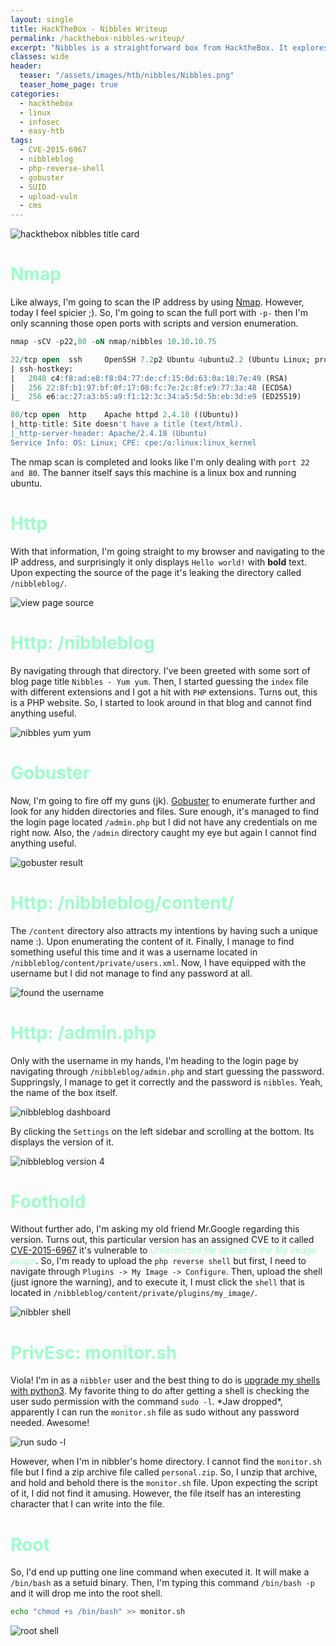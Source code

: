 ```yaml
---
layout: single
title: HackTheBox - Nibbles Writeup
permalink: /hackthebox-nibbles-writeup/
excerpt: "Nibbles is a straightforward box from HacktheBox. It explores the upload vulnerability in nibbleblog that assign to CVE-2015-6967. To gain the root shell, I must abuse sudo permission on a file and it did not require a password."
classes: wide
header:
  teaser: "/assets/images/htb/nibbles/Nibbles.png"
  teaser_home_page: true  
categories:
  - hackthebox
  - linux
  - infosec
  - easy-htb
tags:
  - CVE-2015-6967
  - nibbleblog
  - php-reverse-shell
  - gobuster
  - SUID
  - upload-vuln
  - cms
---
```


![hackthebox nibbles title card](/assets/images/htb/nibbles/Nibbles.png)

# <font color="#9bffc8">Nmap</font>
Like always, I'm going to scan the IP address by using [Nmap](https://nmap.org/). However, today I feel spicier ;). So, I'm going to scan the full port with `-p-` then I'm only scanning those open ports with scripts and version enumeration.

```sql
nmap -sCV -p22,80 -oN nmap/nibbles 10.10.10.75

22/tcp open  ssh     OpenSSH 7.2p2 Ubuntu 4ubuntu2.2 (Ubuntu Linux; protocol 2.0)
| ssh-hostkey: 
|   2048 c4:f8:ad:e8:f8:04:77:de:cf:15:0d:63:0a:18:7e:49 (RSA)
|   256 22:8f:b1:97:bf:0f:17:08:fc:7e:2c:8f:e9:77:3a:48 (ECDSA)
|_  256 e6:ac:27:a3:b5:a9:f1:12:3c:34:a5:5d:5b:eb:3d:e9 (ED25519)

80/tcp open  http    Apache httpd 2.4.18 ((Ubuntu))
|_http-title: Site doesn't have a title (text/html).
|_http-server-header: Apache/2.4.18 (Ubuntu)
Service Info: OS: Linux; CPE: cpe:/o:linux:linux_kernel
```

The nmap scan is completed and looks like I'm only dealing with `port 22 and 80`. The banner itself says this machine is a linux box and running ubuntu.

# <font color="#9bffc8">Http</font>
With that information, I'm going straight to my browser and navigating to the IP address, and surprisingly it only displays `Hello world!` with **bold** text. Upon expecting the source of the page it's leaking the directory called `/nibbleblog/`.

![view page source](/assets/images/htb/nibbles/view-page-source.png)

# <font color="#9bffc8">Http: /nibbleblog</font>
By navigating through that directory. I've been greeted with some sort of blog page title `Nibbles - Yum yum`.  Then, I started guessing the `index` file with different extensions and I got a hit with `PHP` extensions. Turns out, this is a PHP website. So, I started to look around in that blog and cannot find anything useful.

![nibbles yum yum](/assets/images/htb/nibbles/nibbles-yum-yum.png)

# <font color="#9bffc8">Gobuster</font>
Now, I'm going to fire off my guns (jk). [Gobuster](https://github.com/OJ/gobuster) to enumerate further and look for any hidden directories and files. Sure enough, it's managed to find the login page located `/admin.php` but I did not have any credentials on me right now. Also, the `/admin` directory caught my eye but again I cannot find anything useful.

![gobuster result](/assets/images/htb/nibbles/gobuster-result.png)

# <font color="#9bffc8">Http: /nibbleblog/content/</font>
The `/content` directory also attracts my intentions by having such a unique name :). Upon enumerating the content of it. Finally, I manage to find something useful this time and it was a username located in `/nibbleblog/content/private/users.xml`. Now, I have equipped with the username but I did not manage to find any password at all.

![found the username](/assets/images/htb/nibbles/found-the-username.png)

# <font color="#9bffc8">Http: /admin.php</font>
Only with the username in my hands, I'm heading to the login page by navigating through `/nibbleblog/admin.php` and start guessing the password. Suppringsly, I manage to get it correctly and the password is `nibbles`. Yeah, the name of the box itself.

![nibbleblog dashboard](/assets/images/htb/nibbles/nibbleblog-dashboard.png)

By clicking the `Settings` on the left sidebar and scrolling at the bottom. Its displays the version of it.

![nibbleblog version 4](/assets/images/htb/nibbles/nibbleblog-version-4.png)

# <font color="#9bffc8">Foothold</font>
Without further ado, I'm asking my old friend Mr.Google regarding this version. Turns out, this particular version has an assigned CVE to it called [CVE-2015-6967](https://nvd.nist.gov/vuln/detail/CVE-2015-6967) it's vulnerable to _<font color="#9bffc8">Unrestricted file upload in the My Image plugin</font>_. So, I'm ready to upload the `php reverse shell` but first, I need to navigate through `Plugins -> My Image -> Configure`. Then, upload the shell (just ignore the warning), and to execute it, I must click the `shell` that is located in `/nibbleblog/content/private/plugins/my_image/`.

![nibbler shell](/assets/images/htb/nibbles/nibbler-shell.png)

# <font color="#9bffc8">PrivEsc: monitor.sh</font>
Viola! I'm in as a `nibbler` user and the best thing to do is [upgrade my shells with python3](https://note.shafiqaiman.com/misc/upgrade-reverse-shell#upgrade-using-python). My favorite thing to do after getting a shell is checking the user sudo permission with the command `sudo -l`. \*Jaw dropped\*, apparently I can run the `monitor.sh` file as sudo without any password needed. Awesome!

![run sudo -l](/assets/images/htb/nibbles/run-sudo-l.png)

However, when I'm in nibbler's home directory. I cannot find the `monitor.sh` file but I find a zip archive file called `personal.zip`. So, I unzip that archive, and hold and behold there is the `monitor.sh` file. Upon expecting the script of it, I did not find it amusing. However, the file itself has an interesting character that I can write into the file.

# <font color="#9bffc8">Root</font>
So, I'd end up putting one line command when executed it. It will make a `/bin/bash` as a setuid binary. Then, I'm typing this command `/bin/bash -p` and it will drop me into the root shell.

```bash
echo "chmod +s /bin/bash" >> monitor.sh
```

![root shell](/assets/images/htb/nibbles/root-shell.png)